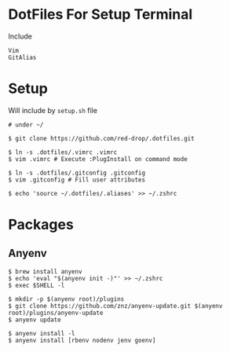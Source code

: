 # DotFiles For Setup Terminal
Include 
```
Vim
GitAlias
```

# Setup
Will include by `setup.sh` file
```shell
# under ~/

$ git clone https://github.com/red-drop/.dotfiles.git

$ ln -s .dotfiles/.vimrc .vimrc
$ vim .vimrc # Execute :PlugInstall on command mode

$ ln -s .dotfiles/.gitconfig .gitconfig
$ vim .gitconfig # Fill user attributes

$ echo 'source ~/.dotfiles/.aliases' >> ~/.zshrc
```

# Packages
## Anyenv
```shell
$ brew install anyenv
$ echo 'eval "$(anyenv init -)"' >> ~/.zshrc
$ exec $SHELL -l

$ mkdir -p $(anyenv root)/plugins
$ git clone https://github.com/znz/anyenv-update.git $(anyenv root)/plugins/anyenv-update
$ anyenv update

$ anyenv install -l
$ anyenv install [rbenv nodenv jenv goenv]
```
